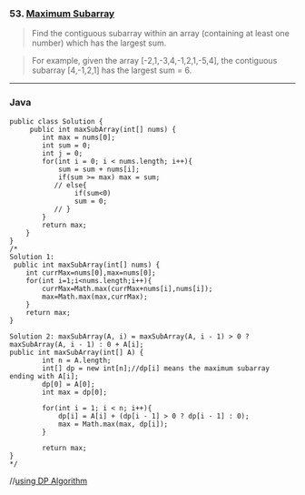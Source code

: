 ### 53. [Maximum Subarray](https://leetcode.com/problems/maximum-subarray/#/description)
> Find the contiguous subarray within an array (containing at least one number) which has the largest sum.

>For example, given the array [-2,1,-3,4,-1,2,1,-5,4],
>the contiguous subarray [4,-1,2,1] has the largest sum = 6.
----
### Java
```
public class Solution {
     public int maxSubArray(int[] nums) {
        int max = nums[0];
        int sum = 0;
        int j = 0;
        for(int i = 0; i < nums.length; i++){
            sum = sum + nums[i];
            if(sum >= max) max = sum;
           // else{
                if(sum<0)
                sum = 0;
           // } 
        }
        return max;
    } 
}
/*
Solution 1:
 public int maxSubArray(int[] nums) {
    int currMax=nums[0],max=nums[0];
    for(int i=1;i<nums.length;i++){
        currMax=Math.max(currMax+nums[i],nums[i]);
        max=Math.max(max,currMax);
    }
    return max;
}

Solution 2: maxSubArray(A, i) = maxSubArray(A, i - 1) > 0 ? maxSubArray(A, i - 1) : 0 + A[i]; 
public int maxSubArray(int[] A) {
        int n = A.length;
        int[] dp = new int[n];//dp[i] means the maximum subarray ending with A[i];
        dp[0] = A[0];
        int max = dp[0];
        
        for(int i = 1; i < n; i++){
            dp[i] = A[i] + (dp[i - 1] > 0 ? dp[i - 1] : 0);
            max = Math.max(max, dp[i]);
        }
        
        return max;
}
*/
```
//[using DP Algorithm](https://discuss.leetcode.com/topic/6413/dp-solution-some-thoughts)
